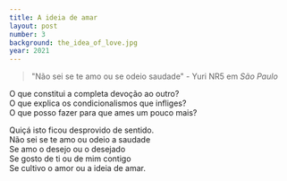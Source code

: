 ```yaml
---
title: A ideia de amar
layout: post
number: 3
background: the_idea_of_love.jpg
year: 2021
---
```


> "Não sei se te amo ou se odeio saudade" - Yuri NR5 em *São Paulo*

O que constitui a completa devoção ao outro?  
O que explica os condicionalismos que infliges?  
O que posso fazer para que ames um pouco mais?  

Quiçá isto ficou desprovido de sentido.  
Não sei se te amo ou odeio a saudade  
Se amo o desejo ou o desejado  
Se gosto de ti ou de mim contigo  
Se cultivo o amor ou a ideia de amar.  